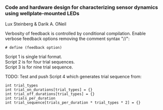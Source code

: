 ### Code and hardware design for characterizing sensor dynamics using wellplate-mounted LEDs
Lux Steinberg & Darik A. ONeil

Verbosity of feedback is controlled by conditional compilation.
Enable verbose feedback options removing the comment syntax "//":

```
# define (feedback option)
```

Script 1 is single trial format.      
Script 2 is for four trial sequences.     
Script 3 is for nine trial sequence.


TODO:
Test and push Script 4 which generates trial sequence from:
```
int trial_types
int trial_on_durations[trial_types] = {}
int trial_off_durations[trial_types] = {}
int trials_per_duration
int trial_sequence[trials_per_duration * trial_types * 2] = {}
```
